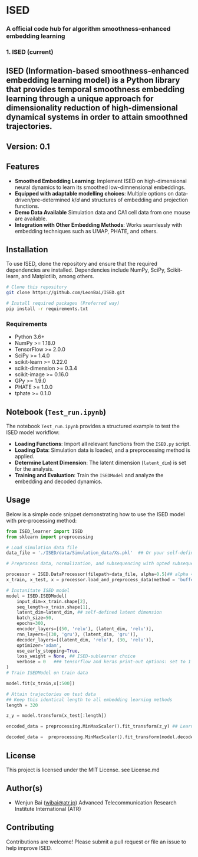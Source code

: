 # ISED 

### A official code hub for algorithm smoothness-enhanced embedding learning 
### 1. ISED (current)

## ISED (Information-based smoothness-enhanced embedding learning model) is a Python library that provides temporal smoothness embedding learning through a unique approach for dimensionality reduction of high-dimensional dynamical systems in order to attain smoothned trajectories.

## Version: 0.1

## Features
- **Smoothed Embedding Learning**: Implement ISED on high-dimensional neural dynamics to learn its smoothed low-dimnensional embeddings.
- **Equipped with adaptable modelling choices**: Multiple options on data-driven/pre-determined $k$/$d$ and structures of embedding and projection functions.
- **Demo Data Available** Simulation data and CA1 cell data from one mouse are available.
- **Integration with Other Embedding Methods**: Works seamlessly with embedding techniques such as UMAP, PHATE, and others.

## Installation

To use ISED, clone the repository and ensure that the required dependencies are installed. Dependencies include NumPy, SciPy, Scikit-learn, and Matplotlib, among others.

```sh
# Clone this repository
git clone https://github.com/LeonBai/ISED.git

# Install required packages (Preferred way)
pip install -r requirements.txt
```


### Requirements
- Python 3.6+
- NumPy >= 1.18.0
- TensorFlow >= 2.0.0
- SciPy >= 1.4.0
- scikit-learn >= 0.22.0
- scikit-dimension >= 0.3.4
- scikit-image >= 0.16.0
- GPy >= 1.9.0
- PHATE >= 1.0.0
- tphate >= 0.1.0


## Notebook (`Test_run.ipynb`)

The notebook `Test_run.ipynb` provides a structured example to test the ISED model workflow:
- **Loading Functions**: Import all relevant functions from the `ISED.py` script.
- **Loading Data**: Simulation data is loaded, and a preprocessing method is applied.
- **Determine Latent Dimension**: The latent dimension (`latent_dim`) is set for the analysis.
- **Training and Evaluation**: Train the `ISEDModel` and analyze the embedding and decoded dynamics.


## Usage

Below is a simple code snippet demonstrating how to use the ISED model with pre-processing method:

```python
from ISED_learner import ISED
from sklearn import preprocessing

# Load simulation data file
data_file = './ISED/data/Simulation_data/Xs.pkl'  ## Or your self-defined data path, currently accepting both .pkl and .npy files

# Preprocess data, normalization, and subsequencing with opted subsequence methods (choose from sliding window, buffering and appending methods)

processor = ISED.DataProcessor(filepath=data_file, alpha=0.5)## alpha = 0, 0.5, 1 === [0,1,2]
x_train, x_test, x = processor.load_and_preprocess_data(method = 'buffering')

# Instanitate ISED model
model = ISED.ISEDModel(
    input_dim=x_train.shape[2],
    seq_length=x_train.shape[1],
    latent_dim=latent_dim, ## self-defined latent dimension
    batch_size=50,
    epochs=300,
    encoder_layers=[(50, 'relu'), (latent_dim, 'relu')],
    rnn_layers=[(30, 'gru'), (latent_dim, 'gru')],
    decoder_layers=[(latent_dim, 'relu'), (30, 'relu')],
    optimizer='adam',
    use_early_stopping=True,
    loss_weight = None, ## ISED-sublearner choice
    verbose = 0   ### tensorflow and keras print-out options: set to 1 or 2 for full results printout during training
)
# Train ISEDModel on train data

model.fit(x_train,x[:500])

# Attain trajectories on test data
## Keep this identical length to all embedding learning methods
length = 320

z_y = model.transform(x_test[:length])

encoded_data = preprocessing.MinMaxScaler().fit_transform(z_y) ## Learned trajectories

decoded_data =  preprocessing.MinMaxScaler().fit_transform(model.decode(encoded_data)) ## Reconstructed feature dynamics
```


## License
This project is licensed under the MIT License.
see License.md

## Author(s)
- Wenjun Bai (wjbai@atr.jp) Advanced Telecommunication Research Institute International (ATR)

  
## Contributing
Contributions are welcome! Please submit a pull request or file an issue to help improve ISED.

